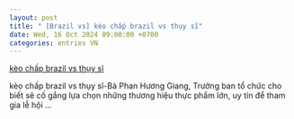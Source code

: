 ```yaml
---
layout: post
title: " [Brazil vs] kèo chấp brazil vs thụy sĩ"
date: Wed, 16 Oct 2024 09:00:00 +0700
categories: entries VN
---
```

[kèo chấp brazil vs thụy sĩ](https://www.bienphong.com.vn/Apk/2024-10-16-%C4%91%C3%A1%20banh%20ph%C3%A1p.phtm)

kèo chấp brazil vs thụy sĩ-Bà Phan Hương Giang, Trưởng ban tổ chức cho biết sẽ cố gắng lựa chọn những thương hiệu thực phẩm lớn, uy tín để tham gia lễ hội ...

